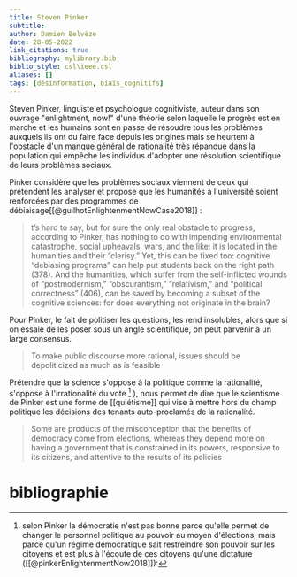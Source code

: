 ```yaml
---
title: Steven Pinker
subtitle:
author: Damien Belvèze
date: 28-05-2022
link_citations: true
bibliography: mylibrary.bib
biblio_style: csl\ieee.csl
aliases: []
tags: [désinformation, biais_cognitifs]
---
```


Steven Pinker, linguiste et psychologue cognitiviste, auteur dans son ouvrage "enlightment, now!"  d'une théorie selon laquelle le progrès est en marche et les humains sont en passe de résoudre tous les problèmes auxquels ils ont du faire face depuis les origines mais se heurtent à l'obstacle d'un manque général de rationalité très répandue dans la population qui empêche les individus d'adopter une résolution scientifique de leurs problèmes sociaux. 

Pinker considère que les problèmes sociaux viennent de ceux qui prétendent les analyser et propose que les humanités à l'université soient renforcées par des programmes de débiaisage[[@guilhotEnlightenmentNowCase2018]] : 

> t’s hard to say, but for sure the only real obstacle to progress, according to Pinker, has nothing to do with impending environmental catastrophe, social upheavals, wars, and the like: it is located in the humanities and their “clerisy.” Yet, this can be fixed too: cognitive “debiasing programs” can help put students back on the right path (378). And the humanities, which suffer from the self-inflicted wounds of “postmodernism,” “obscurantism,” “relativism,” and “political correctness” (406), can be saved by becoming a subset of the cognitive sciences: for does everything not originate in the brain?

Pour Pinker, le fait de politiser les questions, les rend insolubles, alors que si on essaie de les poser sous un angle scientifique, on peut parvenir à un large consensus. 

> To make public discourse more rational, issues should be depoliticized as much as is feasible

Prétendre que la science s'oppose à la politique comme la rationalité, s'oppose à l'irrationalité du vote [^1] ), nous permet de dire que le scientisme de Pinker est une forme de [[quiétisme]] qui vise à mettre hors du champ politique les décisions des tenants auto-proclamés de la rationalité. 



[^1]: selon Pinker la démocratie n'est pas bonne parce qu'elle permet de changer le personnel politique au pouvoir au moyen d'élections, mais parce qu'un régime démocratique sait restreindre son pouvoir sur les citoyens et est plus à l'écoute de ces citoyens qu'une dictature ([[@pinkerEnlightenmentNow2018]]): 

>Some are products of the misconception that the benefits of democracy come from elections, whereas they depend more on having a government that is constrained in its powers, responsive to its citizens, and attentive to the results of its policies 

# bibliographie


